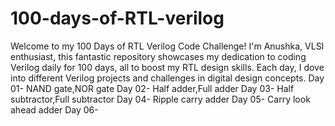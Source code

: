 # 100-days-of-RTL-verilog
Welcome to my 100 Days of RTL Verilog Code Challenge!  I'm  Anushka, VLSI enthusiast, this fantastic repository showcases my dedication to coding Verilog daily for 100 days, all to boost my RTL design skills. Each day, I dove into different Verilog projects and challenges in digital design concepts.
Day 01- NAND gate,NOR gate
Day 02- Half adder,Full adder
Day 03- Half subtractor,Full subtractor
Day 04- Ripple carry adder
Day 05- Carry look ahead adder
Day 06- 
